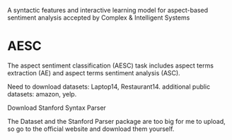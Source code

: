 A syntactic features and interactive learning model for aspect-based sentiment analysis accepted by Complex & Intelligent Systems


# AESC
The aspect sentiment classification (AESC) task includes aspect terms extraction (AE)  and aspect terms sentiment analysis (ASC).

Need to download datasets: Laptop14, Restaurant14.
additional public datasets: amazon, yelp.

Download Stanford Syntax Parser

The Dataset and the Stanford Parser package are too big for me to upload, so go to the official website and download them yourself.
